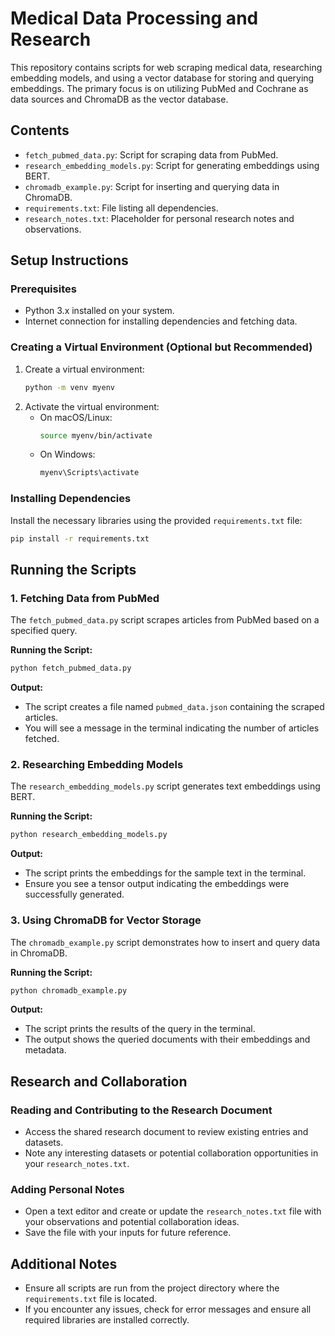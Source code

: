 # Medical Data Processing and Research

This repository contains scripts for web scraping medical data, researching embedding models, and using a vector database for storing and querying embeddings. The primary focus is on utilizing PubMed and Cochrane as data sources and ChromaDB as the vector database.

## Contents

- `fetch_pubmed_data.py`: Script for scraping data from PubMed.
- `research_embedding_models.py`: Script for generating embeddings using BERT.
- `chromadb_example.py`: Script for inserting and querying data in ChromaDB.
- `requirements.txt`: File listing all dependencies.
- `research_notes.txt`: Placeholder for personal research notes and observations.

## Setup Instructions

### Prerequisites

- Python 3.x installed on your system.
- Internet connection for installing dependencies and fetching data.

### Creating a Virtual Environment (Optional but Recommended)

1. Create a virtual environment:
   ```sh
   python -m venv myenv
   ```
2. Activate the virtual environment:
   - On macOS/Linux:
     ```sh
     source myenv/bin/activate
     ```
   - On Windows:
     ```sh
     myenv\Scripts\activate
     ```

### Installing Dependencies

Install the necessary libraries using the provided `requirements.txt` file:

```sh
pip install -r requirements.txt
```

## Running the Scripts

### 1. Fetching Data from PubMed

The `fetch_pubmed_data.py` script scrapes articles from PubMed based on a specified query.

**Running the Script:**

```sh
python fetch_pubmed_data.py
```

**Output:**

- The script creates a file named `pubmed_data.json` containing the scraped articles.
- You will see a message in the terminal indicating the number of articles fetched.

### 2. Researching Embedding Models

The `research_embedding_models.py` script generates text embeddings using BERT.

**Running the Script:**

```sh
python research_embedding_models.py
```

**Output:**

- The script prints the embeddings for the sample text in the terminal.
- Ensure you see a tensor output indicating the embeddings were successfully generated.

### 3. Using ChromaDB for Vector Storage

The `chromadb_example.py` script demonstrates how to insert and query data in ChromaDB.

**Running the Script:**

```sh
python chromadb_example.py
```

**Output:**

- The script prints the results of the query in the terminal.
- The output shows the queried documents with their embeddings and metadata.

## Research and Collaboration

### Reading and Contributing to the Research Document

- Access the shared research document to review existing entries and datasets.
- Note any interesting datasets or potential collaboration opportunities in your `research_notes.txt`.

### Adding Personal Notes

- Open a text editor and create or update the `research_notes.txt` file with your observations and potential collaboration ideas.
- Save the file with your inputs for future reference.

## Additional Notes

- Ensure all scripts are run from the project directory where the `requirements.txt` file is located.
- If you encounter any issues, check for error messages and ensure all required libraries are installed correctly.
